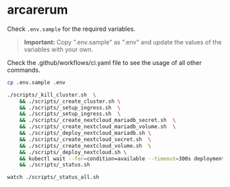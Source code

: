 # arcarerum

Check `.env.sample` for the required variables.

> **Important:** Copy ".env.sample" as ".env" and update the values of the variables with your own.


Check the .github/workflows/ci.yaml file to see the usage of all other commands.

```bash
cp .env.sample .env

./scripts/_kill_cluster.sh  \
    && ./scripts/_create_cluster.sh \
    && ./scripts/_setup_ingress.sh  \
    && ./scripts/_setup_ingress.sh  \
    && ./scripts/_create_nextcloud_mariadb_secret.sh  \
    && ./scripts/_create_nextcloud_mariadb_volume.sh  \
    && ./scripts/_deploy_nextcloud_mariadb.sh \
    && ./scripts/_create_nextcloud_secret.sh  \
    && ./scripts/_create_nextcloud_volume.sh  \
    && ./scripts/_deploy_nextcloud.sh \
    && kubectl wait --for=condition=available --timeout=300s deployment/nextcloud \
    && ./scripts/_status.sh

watch ./scripts/_status_all.sh
```
